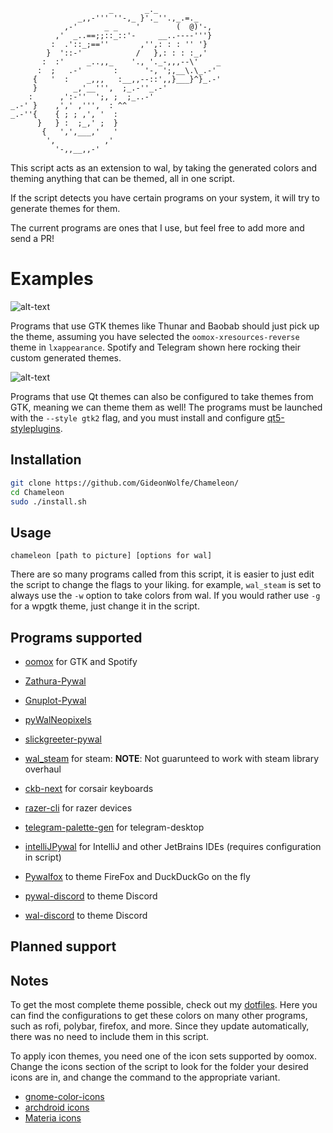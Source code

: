 ```
                      _       _._
               _,,-''' ''-,_ }'._''.,_.=._
            ,-'      _ _    '        (  @)'-,
          ,'  _..==;;::_::'-     __..----'''}
         :  .'::_;==''       ,'',: : : '' '}
        }  '::-'            /   },: : : :_,'
       :  :'     _..,,_    '., '._-,,,--\'    _
      :  ;   .-'       :      '-, ';,__\.\_.-'
     {   '  :    _,,,   :__,,--::',,}___}^}_.-'
     }        _,'__''',  ;_.-''_.-'
    :      ,':-''  ';, ;  ;_..-'
_.-' }    ,',' ,''',  : ^^
_.-''{    { ; ; ,', '  :
      }   } :  ;_,' ;  }
       {   ',',___,'   '
        ',           ,'
          '-,,__,,-'
```


This script acts as an extension to wal, by taking the generated colors and theming anything that can be themed, all in one script. 

If the script detects you have certain programs on your system, it will try to generate themes for them.

The current programs are ones that I use, but feel free to add more and send a PR!

# Examples

![alt-text](https://i.imgur.com/C3znJJJ.png)

Programs that use GTK themes like Thunar and Baobab should just pick up the theme, assuming you have selected the `oomox-xresources-reverse` theme in `lxappearance`. Spotify and Telegram shown here rocking their custom generated themes.

![alt-text](https://i.imgur.com/j4SEVpE.png)

Programs that use Qt themes can also be configured to take themes from GTK, meaning we can theme them as well! The programs must be launched with the `--style gtk2` flag, and you must install and configure [qt5-styleplugins](https://www.archlinux.org/packages/community/x86_64/qt5-styleplugins/).

## Installation

```bash
git clone https://github.com/GideonWolfe/Chameleon/
cd Chameleon
sudo ./install.sh
```

## Usage

`chameleon [path to picture] [options for wal]`

There are so many programs called from this script, it is easier to just edit the script to change the flags to your liking. for example, `wal_steam` is set to always use the `-w` option to take colors from wal. If you would rather use `-g` for a wpgtk theme, just change it in the script.

## Programs supported
* [oomox](https://github.com/themix-project/oomox) for GTK and Spotify

* [Zathura-Pywal](https://github.com/GideonWolfe/Zathura-Pywal)

* [Gnuplot-Pywal](https://github.com/GideonWolfe/Gnuplot-Pywal)

* [pyWalNeopixels](https://github.com/Paul-Houser/pyWalNeopixels)

* [slickgreeter-pywal](https://github.com/Paul-Houser/slickgreeter-pywal)

* [wal_steam](https://github.com/kotajacob/wal_steam) for steam: **NOTE**: Not guarunteed to work with steam library overhaul

* [ckb-next](https://github.com/ckb-next/ckb-next) for corsair keyboards

* [razer-cli](https://github.com/LoLei/razer-cli) for razer devices

* [telegram-palette-gen](https://github.com/matgua/telegram-palette-gen) for telegram-desktop

* [intelliJPywal](https://github.com/0x6C38/intellijPywal) for IntelliJ and other JetBrains IDEs (requires configuration in script)

* [Pywalfox](https://github.com/Frewacom/Pywalfox) to theme FireFox and DuckDuckGo on the fly

* [pywal-discord](https://github.com/FilipLitwora/pywal-discord) to theme Discord

* [wal-discord](https://github.com/guglicap/wal-discord) to theme Discord

## Planned support

## Notes
To get the most complete theme possible, check out my [dotfiles](https://github.com/GideonWolfe/PC-dotfiles). Here you can find the configurations to get these colors on many other programs, such as rofi, polybar, firefox, and more. Since they update automatically, there was no need to include them in this script.

To apply icon themes, you need one of the icon sets supported by oomox. Change the icons section of the script to look for the folder your desired icons are in, and change the command to the appropriate variant.

* [gnome-color-icons](https://aur.archlinux.org/packages/gnome-colors-icon-theme/)
* [archdroid icons](https://aur.archlinux.org/packages/archdroid-icon-theme/)
* [Materia icons](https://aur.archlinux.org/packages/materia-theme-git/)
